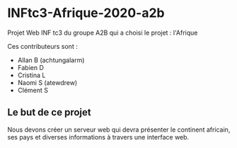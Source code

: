 # INFtc3-Afrique-2020-a2b

Projet Web INF tc3 du groupe A2B qui a choisi le projet : l'Afrique

Ces contributeurs sont :

- Allan B (achtungalarm)
- Fabien D
- Cristina L
- Naomi S (atewdrew)
- Clément S

## Le but de ce projet

Nous devons créer un serveur web qui devra présenter le continent africain, ses pays et diverses informations à travers une interface web. 
